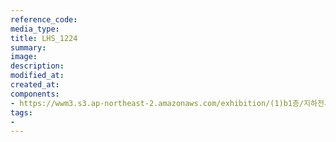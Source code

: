 ```yaml
---
reference_code:
media_type:
title: LHS_1224
summary:
image:
description:
modified_at:
created_at:
components:
- https://wwm3.s3.ap-northeast-2.amazonaws.com/exhibition/(1)b1층/지하전시관/LHS_1224.jpg
tags:
-
---
```

